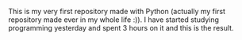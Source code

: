 This is my very first repository made with Python (actually my first repository made ever in my whole life :)). I have started studying programming yesterday and spent 3 hours on it and this is the result.